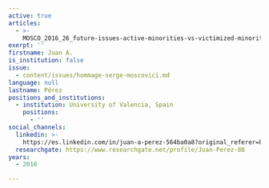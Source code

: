```yaml
---
active: true
articles:
  - >-
    MOSCO_2016_26_future-issues-active-minorities-vs-victimized-minorities-an-unfinished-task
exerpt: ''
firstname: Juan A.
is_institution: false
issue:
  - content/issues/hommage-serge-moscovici.md
language: null
lastname: Pérez
positions_and_institutions:
  - institution: University of Valencia, Spain
    positions:
      - ''
social_channels:
  linkedin: >-
    https://es.linkedin.com/in/juan-a-perez-564ba0a8?original_referer=https%3A%2F%2Fwww.google.com%2F
  researchgate: https://www.researchgate.net/profile/Juan-Perez-88
years:
  - 2016

---
```

